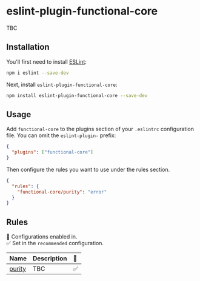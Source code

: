 # eslint-plugin-functional-core

TBC

## Installation

You'll first need to install [ESLint](https://eslint.org/):

```sh
npm i eslint --save-dev
```

Next, install `eslint-plugin-functional-core`:

```sh
npm install eslint-plugin-functional-core --save-dev
```

## Usage

Add `functional-core` to the plugins section of your `.eslintrc` configuration file. You can omit the `eslint-plugin-` prefix:

```json
{
  "plugins": ["functional-core"]
}
```

Then configure the rules you want to use under the rules section.

```json
{
  "rules": {
    "functional-core/purity": "error"
  }
}
```

## Rules

<!-- begin auto-generated rules list -->

💼 Configurations enabled in.\
✅ Set in the `recommended` configuration.

| Name                           | Description | 💼 |
| :----------------------------- | :---------- | :- |
| [purity](docs/rules/purity.md) | TBC         | ✅  |

<!-- end auto-generated rules list -->

